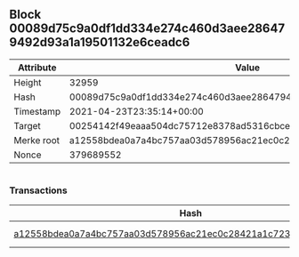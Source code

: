 ## Block 00089d75c9a0df1dd334e274c460d3aee286479492d93a1a19501132e6ceadc6

Attribute | Value
--- | ---
Height | 32959
Hash | 00089d75c9a0df1dd334e274c460d3aee286479492d93a1a19501132e6ceadc6
Timestamp | 2021-04-23T23:35:14+00:00
Target | 00254142f49eaaa504dc75712e8378ad5316cbcead634704b3734b6271167cc4
Merke root | a12558bdea0a7a4bc757aa03d578956ac21ec0c28421a1c72384dfd826419640
Nonce | 379689552

```

```

### Transactions

Hash | Amount
--- | ---
[a12558bdea0a7a4bc757aa03d578956ac21ec0c28421a1c72384dfd826419640](a12558bdea0a7a4bc757aa03d578956ac21ec0c28421a1c72384dfd826419640.md) | 10.00000000 SKEPTI 

